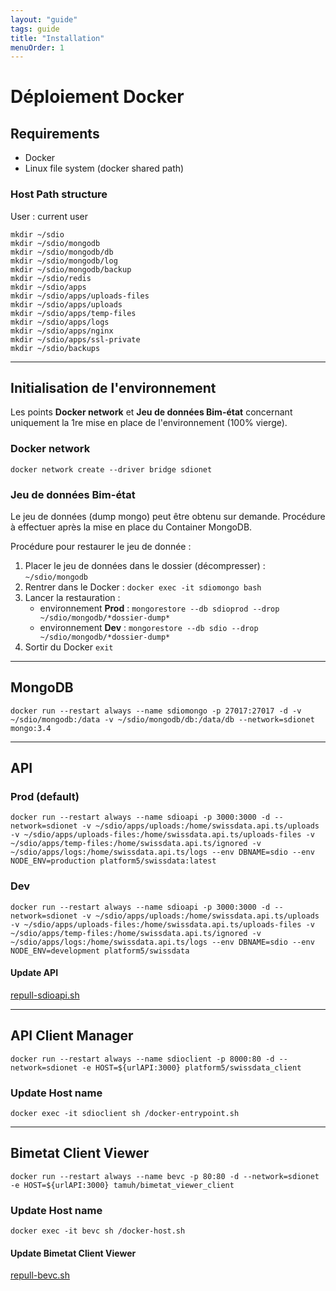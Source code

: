 ```yaml
---
layout: "guide"
tags: guide
title: "Installation"
menuOrder: 1
---
```




# Déploiement Docker


## Requirements
- Docker
- Linux file system (docker shared path)


### Host Path structure
User : current user

```
mkdir ~/sdio
mkdir ~/sdio/mongodb
mkdir ~/sdio/mongodb/db
mkdir ~/sdio/mongodb/log
mkdir ~/sdio/mongodb/backup
mkdir ~/sdio/redis
mkdir ~/sdio/apps
mkdir ~/sdio/apps/uploads-files
mkdir ~/sdio/apps/uploads
mkdir ~/sdio/apps/temp-files
mkdir ~/sdio/apps/logs
mkdir ~/sdio/apps/nginx
mkdir ~/sdio/apps/ssl-private
mkdir ~/sdio/backups

```


-----


## Initialisation de l'environnement

Les points **Docker network** et **Jeu de données Bim-état** concernant uniquement la 1re mise en place de l'environnement (100% vierge).


### Docker network
`docker network create --driver bridge sdionet`

### Jeu de données Bim-état

Le jeu de données (dump mongo) peut être obtenu sur demande. Procédure à effectuer après la mise en place du Container MongoDB.

Procédure pour restaurer le jeu de donnée :

1. Placer le jeu de données dans le dossier (décompresser) : `~/sdio/mongodb`
2. Rentrer dans le Docker :  `docker exec -it sdiomongo bash`
3. Lancer la restauration :
    - environnement **Prod** : `mongorestore --db sdioprod --drop ~/sdio/mongodb/*dossier-dump*`
    - environnement **Dev** : `mongorestore --db sdio --drop ~/sdio/mongodb/*dossier-dump*`
4. Sortir du Docker `exit`


-----

## MongoDB

`docker run --restart always --name sdiomongo -p 27017:27017 -d -v ~/sdio/mongodb:/data -v ~/sdio/mongodb/db:/data/db --network=sdionet mongo:3.4`


-----




## API

### Prod (default)
`docker run --restart always --name sdioapi -p 3000:3000 -d --network=sdionet -v ~/sdio/apps/uploads:/home/swissdata.api.ts/uploads -v ~/sdio/apps/uploads-files:/home/swissdata.api.ts/uploads-files -v ~/sdio/apps/temp-files:/home/swissdata.api.ts/ignored -v ~/sdio/apps/logs:/home/swissdata.api.ts/logs --env DBNAME=sdio --env NODE_ENV=production platform5/swissdata:latest`


### Dev
`docker run --restart always --name sdioapi -p 3000:3000 -d --network=sdionet -v ~/sdio/apps/uploads:/home/swissdata.api.ts/uploads -v ~/sdio/apps/uploads-files:/home/swissdata.api.ts/uploads-files -v ~/sdio/apps/temp-files:/home/swissdata.api.ts/ignored -v ~/sdio/apps/logs:/home/swissdata.api.ts/logs --env DBNAME=sdio --env NODE_ENV=development platform5/swissdata`


#### Update API
[repull-sdioapi.sh](https://git.mintello.com/EPFL/bimetat/src/branch/master/docker-deployment/repull-sdioapi.sh)

-----




## API Client Manager

`docker run --restart always --name sdioclient -p 8000:80 -d --network=sdionet -e HOST=${urlAPI:3000} platform5/swissdata_client`

### Update Host name

`docker exec -it sdioclient sh /docker-entrypoint.sh`



-----



## Bimetat Client Viewer

`docker run --restart always --name bevc -p 80:80 -d --network=sdionet -e HOST=${urlAPI:3000} tamuh/bimetat_viewer_client`

### Update Host name

`docker exec -it bevc sh /docker-host.sh`


#### Update Bimetat Client Viewer
[repull-bevc.sh](https://git.mintello.com/EPFL/bimetat/src/branch/master/docker-deployment/repull-bevc.sh)





